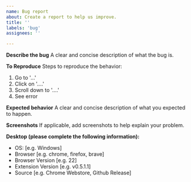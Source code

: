 ```yaml
---
name: Bug report
about: Create a report to help us improve.
title: ''
labels: 'bug'
assignees: ''

---
```


**Describe the bug**
A clear and concise description of what the bug is.

**To Reproduce**
Steps to reproduce the behavior:
1. Go to '...'
2. Click on '....'
3. Scroll down to '....'
4. See error

**Expected behavior**
A clear and concise description of what you expected to happen.

**Screenshots**
If applicable, add screenshots to help explain your problem.

**Desktop (please complete the following information):**
 - OS: [e.g. Windows]
 - Browser [e.g. chrome, firefox, brave]
 - Browser Version [e.g. 22]
 - Extension Version [e.g. v0.5.1.1]
 - Source [e.g. Chrome Webstore, Github Release]
